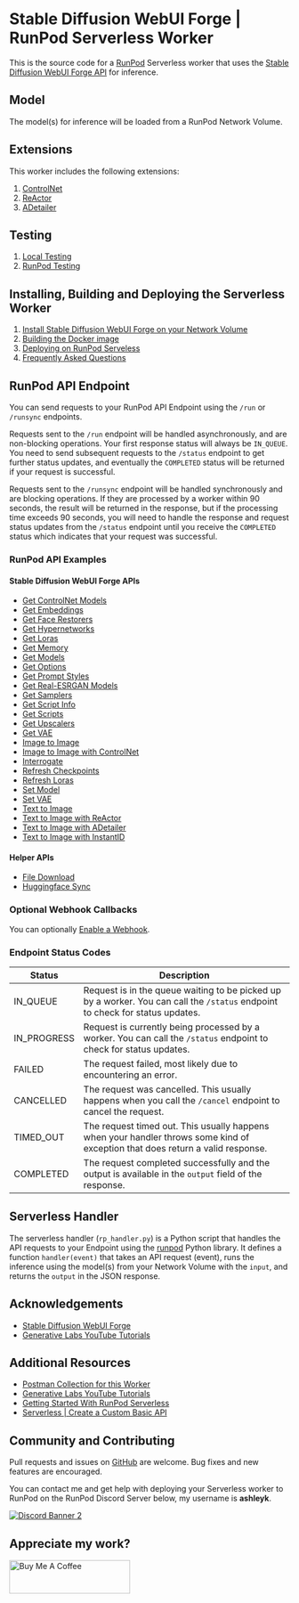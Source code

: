 # Stable Diffusion WebUI Forge | RunPod Serverless Worker

This is the source code for a [RunPod](https://runpod.io?ref=2xxro4sy)
Serverless worker that uses the [Stable Diffusion WebUI Forge API](
https://github.com/lllyasviel/stable-diffusion-webui-forge) for inference.

## Model

The model(s) for inference will be loaded from a RunPod
Network Volume.

## Extensions

This worker includes the following extensions:

1. [ControlNet](https://github.com/Mikubill/sd-webui-controlnet)
2. [ReActor](https://github.com/Gourieff/sd-webui-reactor)
3. [ADetailer](https://github.com/Bing-su/adetailer)

## Testing

1. [Local Testing](docs/testing/local.md)
2. [RunPod Testing](docs/testing/runpod.md)

## Installing, Building and Deploying the Serverless Worker

1. [Install Stable Diffusion WebUI Forge on your Network Volume](
docs/installing.md)
2. [Building the Docker image](docs/building.md)
3. [Deploying on RunPod Serveless](docs/deploying.md)
4. [Frequently Asked Questions](docs/faq.md)

## RunPod API Endpoint

You can send requests to your RunPod API Endpoint using the `/run`
or `/runsync` endpoints.

Requests sent to the `/run` endpoint will be handled asynchronously,
and are non-blocking operations.  Your first response status will always
be `IN_QUEUE`.  You need to send subsequent requests to the `/status`
endpoint to get further status updates, and eventually the `COMPLETED`
status will be returned if your request is successful.

Requests sent to the `/runsync` endpoint will be handled synchronously
and are blocking operations.  If they are processed by a worker within
90 seconds, the result will be returned in the response, but if
the processing time exceeds 90 seconds, you will need to handle the
response and request status updates from the `/status` endpoint until
you receive the `COMPLETED` status which indicates that your request
was successful.

### RunPod API Examples

#### Stable Diffusion WebUI Forge APIs

* [Get ControlNet Models](docs/api/forge/get-controlnet-models.md)
* [Get Embeddings](docs/api/forge/get-embeddings.md)
* [Get Face Restorers](docs/api/forge/get-face-restorers.md)
* [Get Hypernetworks](docs/api/forge/get-hypernetworks.md)
* [Get Loras](docs/api/forge/get-loras.md)
* [Get Memory](docs/api/forge/get-memory.md)
* [Get Models](docs/api/forge/get-models.md)
* [Get Options](docs/api/forge/get-options.md)
* [Get Prompt Styles](docs/api/forge/get-prompt-styles.md)
* [Get Real-ESRGAN Models](docs/api/forge/get-realesrgan-models.md)
* [Get Samplers](docs/api/forge/get-samplers.md)
* [Get Script Info](docs/api/forge/get-script-info.md)
* [Get Scripts](docs/api/forge/get-scripts.md)
* [Get Upscalers](docs/api/forge/get-upscalers.md)
* [Get VAE](docs/api/forge/get-vae.md)
* [Image to Image](docs/api/forge/img2img.md)
* [Image to Image with ControlNet](docs/api/forge/img2img-controlnet.md)
* [Interrogate](docs/api/forge/interrogate.md)
* [Refresh Checkpoints](docs/api/forge/refresh-checkpoints.md)
* [Refresh Loras](docs/api/forge/refresh-loras.md)
* [Set Model](docs/api/forge/set-model.md)
* [Set VAE](docs/api/forge/set-vae.md)
* [Text to Image](docs/api/forge/txt2img.md)
* [Text to Image with ReActor](docs/api/forge/txt2img-reactor.md)
* [Text to Image with ADetailer](docs/api/forge/txt2img-adetailer.md)
* [Text to Image with InstantID](docs/api/forge/txt2img-instantid.md)

#### Helper APIs

* [File Download](docs/api/helper/download.md)
* [Huggingface Sync](docs/api/helper/sync.md)

### Optional Webhook Callbacks

You can optionally [Enable a Webhook](docs/api/helper/webhook.md).

### Endpoint Status Codes

| Status      | Description                                                                                                                     |
|-------------|---------------------------------------------------------------------------------------------------------------------------------|
| IN_QUEUE    | Request is in the queue waiting to be picked up by a worker.  You can call the `/status` endpoint to check for status updates.  |
| IN_PROGRESS | Request is currently being processed by a worker.  You can call the `/status` endpoint to check for status updates.             |
| FAILED      | The request failed, most likely due to encountering an error.                                                                   |
| CANCELLED   | The request was cancelled.  This usually happens when you call the `/cancel` endpoint to cancel the request.                    |
| TIMED_OUT   | The request timed out.  This usually happens when your handler throws some kind of exception that does return a valid response. |
| COMPLETED   | The request completed successfully and the output is available in the `output` field of the response.                           |

## Serverless Handler

The serverless handler (`rp_handler.py`) is a Python script that handles
the API requests to your Endpoint using the [runpod](https://github.com/runpod/runpod-python)
Python library.  It defines a function `handler(event)` that takes an
API request (event), runs the inference using the model(s) from your
Network Volume with the `input`, and returns the `output`
in the JSON response.

## Acknowledgements

- [Stable Diffusion WebUI Forge](https://github.com/lllyasviel/stable-diffusion-webui-forge)
- [Generative Labs YouTube Tutorials](https://www.youtube.com/@generativelabs)

## Additional Resources

- [Postman Collection for this Worker](RunPod_Forge_Worker.postman_collection.json)
- [Generative Labs YouTube Tutorials](https://www.youtube.com/@generativelabs)
- [Getting Started With RunPod Serverless](https://trapdoor.cloud/getting-started-with-runpod-serverless/)
- [Serverless | Create a Custom Basic API](https://blog.runpod.io/serverless-create-a-basic-api/)

## Community and Contributing

Pull requests and issues on [GitHub](https://github.com/ashleykleynhans/runpod-worker-forge)
are welcome. Bug fixes and new features are encouraged.

You can contact me and get help with deploying your Serverless
worker to RunPod on the RunPod Discord Server below,
my username is **ashleyk**.

<a target="_blank" href="https://discord.gg/pJ3P2DbUUq">![Discord Banner 2](https://discordapp.com/api/guilds/912829806415085598/widget.png?style=banner2)</a>

## Appreciate my work?

<a href="https://www.buymeacoffee.com/ashleyk" target="_blank"><img src="https://cdn.buymeacoffee.com/buttons/v2/default-yellow.png" alt="Buy Me A Coffee" style="height: 60px !important;width: 217px !important;" ></a>
